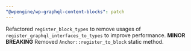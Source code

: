 ```yaml
---
"@wpengine/wp-graphql-content-blocks": patch
---
```


Refactored `register_block_types` to remove usages of `register_graphql_interfaces_to_types` to improve performance.
**MINOR BREAKING** Removed `Anchor::register_to_block` static method.
